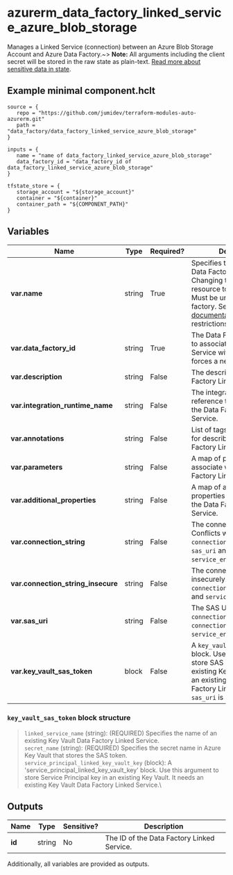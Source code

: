 # azurerm_data_factory_linked_service_azure_blob_storage

Manages a Linked Service (connection) between an Azure Blob Storage Account and Azure Data Factory.~> **Note:** All arguments including the client secret will be stored in the raw state as plain-text. [Read more about sensitive data in state](/docs/state/sensitive-data.html).

## Example minimal component.hclt

```hcl
source = {
   repo = "https://github.com/jumidev/terraform-modules-auto-azurerm.git" 
   path = "data_factory/data_factory_linked_service_azure_blob_storage" 
}

inputs = {
   name = "name of data_factory_linked_service_azure_blob_storage" 
   data_factory_id = "data_factory_id of data_factory_linked_service_azure_blob_storage" 
}

tfstate_store = {
   storage_account = "${storage_account}" 
   container = "${container}" 
   container_path = "${COMPONENT_PATH}" 
}

```

## Variables

| Name | Type | Required? |  Description |
| ---- | ---- | --------- |  ----------- |
| **var.name** | string | True | Specifies the name of the Data Factory Linked Service. Changing this forces a new resource to be created. Must be unique within a data factory. See the [Microsoft documentation](https://docs.microsoft.com/azure/data-factory/naming-rules) for all restrictions. | 
| **var.data_factory_id** | string | True | The Data Factory ID in which to associate the Linked Service with. Changing this forces a new resource. | 
| **var.description** | string | False | The description for the Data Factory Linked Service. | 
| **var.integration_runtime_name** | string | False | The integration runtime reference to associate with the Data Factory Linked Service. | 
| **var.annotations** | string | False | List of tags that can be used for describing the Data Factory Linked Service. | 
| **var.parameters** | string | False | A map of parameters to associate with the Data Factory Linked Service. | 
| **var.additional_properties** | string | False | A map of additional properties to associate with the Data Factory Linked Service. | 
| **var.connection_string** | string | False | The connection string. Conflicts with `connection_string_insecure`, `sas_uri` and `service_endpoint`. | 
| **var.connection_string_insecure** | string | False | The connection string sent insecurely. Conflicts with `connection_string`, `sas_uri` and `service_endpoint`. | 
| **var.sas_uri** | string | False | The SAS URI. Conflicts with `connection_string_insecure`, `connection_string` and `service_endpoint`. | 
| **var.key_vault_sas_token** | block | False | A `key_vault_sas_token` block. Use this argument to store SAS Token in an existing Key Vault. It needs an existing Key Vault Data Factory Linked Service. A `sas_uri` is required. | 

### `key_vault_sas_token` block structure

> `linked_service_name` (string): (REQUIRED) Specifies the name of an existing Key Vault Data Factory Linked Service.\
> `secret_name` (string): (REQUIRED) Specifies the secret name in Azure Key Vault that stores the SAS token.\
> `service_principal_linked_key_vault_key` (block): A 'service_principal_linked_key_vault_key' block. Use this argument to store Service Principal key in an existing Key Vault. It needs an existing Key Vault Data Factory Linked Service.\



## Outputs

| Name | Type | Sensitive? | Description |
| ---- | ---- | --------- | --------- |
| **id** | string | No  | The ID of the Data Factory Linked Service. | 

Additionally, all variables are provided as outputs.
